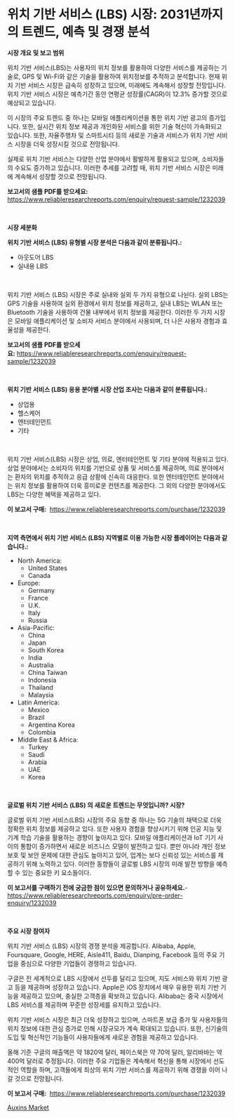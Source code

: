 <p><h1>위치 기반 서비스 (LBS) 시장: 2031년까지의 트렌드, 예측 및 경쟁 분석</h1></p><p><strong>시장 개요 및 보고 범위</strong></p>
<p><p>위치 기반 서비스(LBS)는 사용자의 위치 정보를 활용하여 다양한 서비스를 제공하는 기술로, GPS 및 Wi-Fi와 같은 기술을 활용하여 위치정보를 추적하고 분석합니다. 현재 위치 기반 서비스 시장은 급속히 성장하고 있으며, 미래에도 계속해서 성장할 전망입니다. 위치 기반 서비스 시장은 예측기간 동안 연평균 성장률(CAGR)이 12.3% 증가할 것으로 예상되고 있습니다.</p><p>이 시장의 주요 트렌드 중 하나는 모바일 애플리케이션을 통한 위치 기반 광고의 증가입니다. 또한, 실시간 위치 정보 제공과 개인화된 서비스를 위한 기술 혁신이 가속화되고 있습니다. 또한, 자율주행차 및 스마트시티 등의 새로운 기술과 서비스가 위치 기반 서비스 시장을 더욱 성장시킬 것으로 전망됩니다.</p><p>실제로 위치 기반 서비스는 다양한 산업 분야에서 활발하게 활용되고 있으며, 소비자들의 수요도 증가하고 있습니다. 이러한 추세를 고려할 때, 위치 기반 서비스 시장은 미래에 계속해서 성장할 것으로 전망됩니다.</p></p>
<p><strong>보고서의 샘플 PDF를 받으세요:</strong> <a href="https://www.reliableresearchreports.com/enquiry/request-sample/1232039">https://www.reliableresearchreports.com/enquiry/request-sample/1232039</a></p>
<p>&nbsp;</p>
<p><strong>시장 세분화</strong></p>
<p><strong>위치 기반 서비스 (LBS) 유형별 시장 분석은 다음과 같이 분류됩니다.:</strong></p>
<p><ul><li>아웃도어 LBS</li><li>실내용 LBS</li></ul></p>
<p>&nbsp;</p>
<p><p>위치 기반 서비스 (LBS) 시장은 주로 실내와 실외 두 가지 유형으로 나뉜다. 실외 LBS는 GPS 기술을 사용하여 실외 환경에서 위치 정보를 제공하고, 실내 LBS는 WLAN 또는 Bluetooth 기술을 사용하여 건물 내부에서 위치 정보를 제공한다. 이러한 두 가지 시장은 모바일 애플리케이션 및 소비자 서비스 분야에서 사용되며, 더 나은 사용자 경험과 효율성을 제공한다.</p></p>
<p><strong>보고서의 샘플 PDF를 받으세요:</strong>&nbsp;<a href="https://www.reliableresearchreports.com/enquiry/request-sample/1232039">https://www.reliableresearchreports.com/enquiry/request-sample/1232039</a></p>
<p>&nbsp;</p>
<p><strong> 위치 기반 서비스 (LBS) 응용 분야별 시장 산업 조사는 다음과 같이 분류됩니다.:</strong></p>
<p><ul><li>상업용</li><li>헬스케어</li><li>엔터테인먼트</li><li>기타</li></ul></p>
<p>&nbsp;</p>
<p><p>위치 기반 서비스(LBS) 시장은 상업, 의료, 엔터테인먼트 및 기타 분야에 적용되고 있다. 상업 분야에서는 소비자의 위치를 기반으로 상품 및 서비스를 제공하며, 의료 분야에서는 환자의 위치를 추적하고 응급 상황에 신속히 대응한다. 또한 엔터테인먼트 분야에서는 위치 정보를 활용하여 더욱 흥미로운 컨텐츠를 제공한다. 그 외의 다양한 분야에서도 LBS는 다양한 혜택을 제공하고 있다.</p></p>
<p><strong>이 보고서 구매:</strong>&nbsp; <a href="https://www.reliableresearchreports.com/purchase/1232039">https://www.reliableresearchreports.com/purchase/1232039</a></p>
<p>&nbsp;</p>
<p><strong>지역 측면에서 위치 기반 서비스 (LBS) 지역별로 이용 가능한 시장 플레이어는 다음과 같습니다.:</strong></p>
<p><ul>
    <li>
        North America:
        <ul>
            <li>United States</li>
            <li>Canada</li>
        </ul>
    </li>
    <li>
        Europe:
        <ul>
            <li>Germany</li>
            <li>France</li>
            <li>U.K.</li>
            <li>Italy</li>
            <li>Russia</li>
        </ul>
    </li>
    <li>
        Asia-Pacific:
        <ul>
            <li>China</li>
            <li>Japan</li>
            <li>South Korea</li>
            <li>India</li>
            <li>Australia</li>
            <li>China Taiwan</li>
            <li>Indonesia</li>
            <li>Thailand</li>
            <li>Malaysia</li>
        </ul>
    </li>
    <li>
        Latin America:
        <ul>
            <li>Mexico</li>
            <li>Brazil</li>
            <li>Argentina Korea</li>
            <li>Colombia</li>
        </ul>
    </li>
    <li>
        Middle East & Africa:
        <ul>
            <li>Turkey</li>
            <li>Saudi</li>
            <li>Arabia</li>
            <li>UAE</li>
            <li>Korea</li>
        </ul>
    </li>
    </ul></p>
<p>&nbsp;</p>
<p><strong>글로벌 위치 기반 서비스 (LBS) 의 새로운 트렌드는 무엇입니까? 시장?</strong></p>
<p><p>글로벌 위치 기반 서비스(LBS) 시장의 주요 동향 중 하나는 5G 기술의 채택으로 더욱 정확한 위치 정보를 제공하고 있다. 또한 사용자 경험을 향상시키기 위해 인공 지능 및 기계 학습 기술을 활용하는 경향이 높아지고 있다. 모바일 애플리케이션과 IoT 기기 사이의 통합이 증가하면서 새로운 비즈니스 모델이 발전하고 있다. 뿐만 아니라 개인 정보 보호 및 보안 문제에 대한 관심도 높아지고 있어, 업계는 보다 신뢰성 있는 서비스를 제공하기 위해 노력하고 있다. 이러한 동향들이 글로벌 LBS 시장의 미래 발전 방향을 예측할 수 있는 중요한 키 요소들이다.</p></p>
<p><strong>이 보고서를 구매하기 전에 궁금한 점이 있으면 문의하거나 공유하세요.</strong>- <a href="https://www.reliableresearchreports.com/enquiry/pre-order-enquiry/1232039">https://www.reliableresearchreports.com/enquiry/pre-order-enquiry/1232039</a></p>
<p>&nbsp;</p>
<p><strong>주요 시장 참여자</strong></p>
<p><p>위치 기반 서비스 (LBS) 시장의 경쟁 분석을 제공합니다. Alibaba, Apple, Foursquare, Google, HERE, Aisle411, Baidu, Dianping, Facebook 등의 주요 기업을 중심으로 다양한 기업들이 경쟁하고 있습니다. </p><p>구글은 전 세계적으로 LBS 시장에서 선두를 달리고 있으며, 지도 서비스와 위치 기반 광고 등을 제공하며 성장하고 있습니다. Apple은 iOS 장치에서 매우 유용한 위치 기반 기능을 제공하고 있으며, 충실한 고객층을 확보하고 있습니다. Alibaba는 중국 시장에서 LBS 서비스를 제공하며 꾸준한 성장세를 유지하고 있습니다. </p><p>위치 기반 서비스 시장은 최근 더욱 성장하고 있으며, 스마트폰 보급 증가 및 사용자들의 위치 정보에 대한 관심 증가로 인해 시장규모가 계속 확대되고 있습니다. 또한, 신기술의 도입 및 혁신적인 기능들이 사용자들에게 새로운 경험을 제공하고 있습니다. </p><p>올해 기준 구글의 매출액은 약 1820억 달러, 페이스북은 약 70억 달러, 알리바바는 약 400억 달러로 추정됩니다. 이러한 주요 기업들은 계속해서 혁신을 통해 시장에서 선도적인 역할을 하며, 고객들에게 최상의 위치 기반 서비스를 제공하기 위해 경쟁을 이어 나갈 것으로 전망됩니다.</p></p>
<p><strong>이 보고서 구매:</strong>&nbsp;&nbsp;<a href="https://www.reliableresearchreports.com/purchase/1232039">https://www.reliableresearchreports.com/purchase/1232039</a></p>
<p><p><a href="https://eight-handstand-8fb.notion.site/Auxins-Market-Growth-Market-Trends-COVID-19-Impact-and-Forecasts-for-period-from-2024-2031-4a2b16f4f7cd4a58bb6af896450f0390">Auxins Market</a></p></p>

